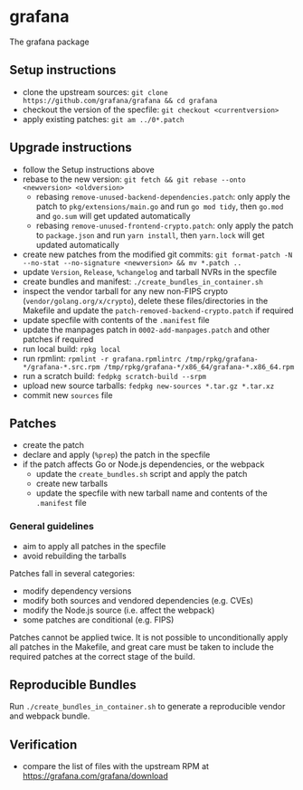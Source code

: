 # grafana
The grafana package

## Setup instructions
* clone the upstream sources: `git clone https://github.com/grafana/grafana && cd grafana`
* checkout the version of the specfile: `git checkout <currentversion>`
* apply existing patches: `git am ../0*.patch`

## Upgrade instructions
* follow the Setup instructions above
* rebase to the new version: `git fetch && git rebase --onto <newversion> <oldversion>`
  * rebasing `remove-unused-backend-dependencies.patch`: only apply the patch to `pkg/extensions/main.go` and run `go mod tidy`, then `go.mod` and `go.sum` will get updated automatically
  * rebasing `remove-unused-frontend-crypto.patch`: only apply the patch to `package.json` and run `yarn install`, then `yarn.lock` will get updated automatically
* create new patches from the modified git commits: `git format-patch -N --no-stat --no-signature <newversion> && mv *.patch ..`
* update `Version`, `Release`, `%changelog` and tarball NVRs in the specfile
* create bundles and manifest: `./create_bundles_in_container.sh`
* inspect the vendor tarball for any new non-FIPS crypto (`vendor/golang.org/x/crypto`), delete these files/directories in the Makefile and update the `patch-removed-backend-crypto.patch` if required
* update specfile with contents of the `.manifest` file
* update the manpages patch in `0002-add-manpages.patch` and other patches if required
* run local build: `rpkg local`
* run rpmlint: `rpmlint -r grafana.rpmlintrc /tmp/rpkg/grafana-*/grafana-*.src.rpm /tmp/rpkg/grafana-*/x86_64/grafana-*.x86_64.rpm`
* run a scratch build: `fedpkg scratch-build --srpm`
* upload new source tarballs: `fedpkg new-sources *.tar.gz *.tar.xz`
* commit new `sources` file

## Patches
* create the patch
* declare and apply (`%prep`) the patch in the specfile
* if the patch affects Go or Node.js dependencies, or the webpack
  * update the `create_bundles.sh` script and apply the patch
  * create new tarballs
  * update the specfile with new tarball name and contents of the `.manifest` file

### General guidelines
* aim to apply all patches in the specfile
* avoid rebuilding the tarballs

Patches fall in several categories:
  * modify dependency versions
  * modify both sources and vendored dependencies (e.g. CVEs)
  * modify the Node.js source (i.e. affect the webpack)
  * some patches are conditional (e.g. FIPS)

Patches cannot be applied twice.
It is not possible to unconditionally apply all patches in the Makefile, and great care must be taken to include the required patches at the correct stage of the build.

## Reproducible Bundles
Run `./create_bundles_in_container.sh` to generate a reproducible vendor and webpack bundle.

## Verification
* compare the list of files with the upstream RPM at https://grafana.com/grafana/download
